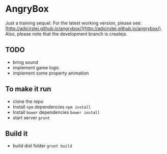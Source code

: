 AngryBox
========

Just a training sequel. For the latest working version, please see: [http://adicirstei.github.io/angrybox/](http://adicirstei.github.io/angrybox/). Also, please note that the development branch is createjs.

TODO
----
* bring sound
* implement game logic
* implement some property animation

To make it run
-----------
* clone the repo
* Install `npm` dependencies `npm install`
* Install `bower` dependencies `bower install`
* start server `grunt`

Build it
--------
* build dist folder `grunt build`
